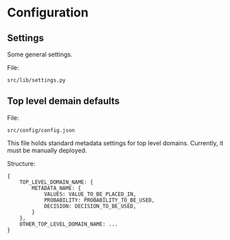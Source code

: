 # Configuration

## Settings

Some general settings.

File:

`src/lib/settings.py`


## Top level demain defaults

File:

`src/config/config.json`

This file holds standard metadata settings for top level domains.
Currently, it must be manually deployed.

Structure:

```
{
    TOP_LEVEL_DOMAIN_NAME: {
        METADATA_NAME: {
            VALUES: VALUE_TO_BE_PLACED_IN,
            PROBABILITY: PROBABILITY_TO_BE_USED,
            DECISION: DECISION_TO_BE_USED,
        }
    },
    OTHER_TOP_LEVEL_DOMAIN_NAME: ...
}
```